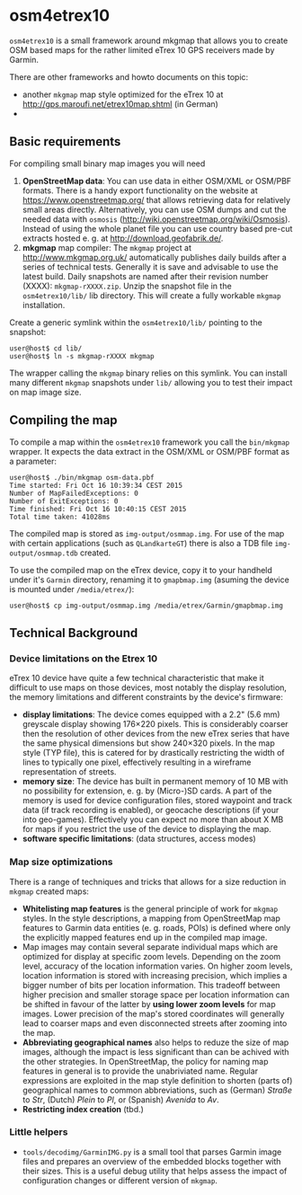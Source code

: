 # osm4etrex10

`osm4etrex10` is a small framework around mkgmap that allows you to create OSM based maps for the rather limited eTrex 10 GPS receivers made by Garmin.

There are other frameworks and howto documents on this topic:

* another `mkgmap` map style optimized for the eTrex 10 at http://gps.maroufi.net/etrex10map.shtml (in German)
* 


## Basic requirements

For compiling small binary map images you will need

1. **OpenStreetMap data**: You can use data in either OSM/XML or OSM/PBF formats. There is a handy export functionality on the website at https://www.openstreetmap.org/ that allows retrieving data for relatively small areas directly. Alternatively, you can use OSM dumps and cut the needed data with `osmosis` (http://wiki.openstreetmap.org/wiki/Osmosis). Instead of using the whole planet file you can use country based pre-cut extracts hosted e. g. at http://download.geofabrik.de/.
1. **mkgmap** map compiler: The `mkgmap` project at http://www.mkgmap.org.uk/ automatically publishes daily builds after a series of technical tests. Generally it is save and advisable to use the latest build. Daily snapshots are named after their revision number (XXXX): `mkgmap-rXXXX.zip`. Unzip the snapshot file in the `osm4etrex10/lib/` lib directory. This will create a fully workable `mkgmap` installation.

Create a generic symlink within the `osm4etrex10/lib/` pointing to the snapshot:

```
user@host$ cd lib/
user@host$ ln -s mkgmap-rXXXX mkgmap
```
The wrapper calling the `mkgmap` binary relies on this symlink. You can install many different `mkgmap` snapshots under `lib/` allowing you to test their impact on map image size.


## Compiling the map

To compile a map within the `osm4etrex10` framework you call the `bin/mkgmap` wrapper. It expects the data extract in the OSM/XML or OSM/PBF format as a parameter:
```
user@host$ ./bin/mkgmap osm-data.pbf
Time started: Fri Oct 16 10:39:34 CEST 2015
Number of MapFailedExceptions: 0
Number of ExitExceptions: 0
Time finished: Fri Oct 16 10:40:15 CEST 2015
Total time taken: 41028ms
```
The compiled map is stored as `img-output/osmmap.img`. For use of the map with certain applications (such as `QLandkarteGT`) there is also a TDB file `img-output/osmmap.tdb` created.

To use the compiled map on the eTrex device, copy it to your handheld under it's `Garmin` directory, renaming it to `gmapbmap.img` (asuming the device is mounted under `/media/etrex/`):
```
user@host$ cp img-output/osmmap.img /media/etrex/Garmin/gmapbmap.img
```

## Technical Background

### Device limitations on the Etrex 10

eTrex 10 device have quite a few technical characteristic that make it difficult to use maps on those devices, most notably the display resolution, the memory limitations and different constraints by the device's firmware:

- **display limitations**:  The device comes equipped with a 2.2" (5.6&#160;mm) greyscale display showing 176×220 pixels. This is considerably coarser then the resolution of other devices from the new eTrex series that have the same physical dimensions but show 240×320 pixels. In the map style (TYP file), this is catered for by drastically restricting the width of lines to typically one pixel, effectively resulting in a wireframe representation of streets.
- **memory size**: The device has built in permanent memory of 10&#160;MB with no possibility for extension, e.&#160;g. by (Micro-)SD cards. A part of the memory is used for device configuration files, stored waypoint and track data (if track recording is enabled), or geocache descriptions (if your into geo-games). Effectively you can expect no more than about X&#160;MB for maps if you restrict the use of the device to displaying the map.
- **software specific limitations**: (data structures, access modes)

### Map size optimizations

There is a range of techniques and tricks that allows for a size reduction in `mkgmap` created maps:

- **Whitelisting map features** is the general principle of work for `mkgmap` styles. In the style descriptions, a mapping from OpenStreetMap map features to Garmin data entities (e.&#160;g. roads, POIs) is defined where only the explicitly mapped features end up in the compiled map image.
- Map images may contain several separate individual maps which are optimized for display at specific zoom levels. Depending on the zoom level, accuracy of the location information varies. On higher zoom levels, location information is stored with increasing precision, which implies a bigger number of bits per location information. This tradeoff between higher precision and smaller storage space per location information can be shifted in favour of the latter by **using lower zoom levels** for map images. Lower precision of the map's stored coordinates will generally lead to coarser maps and even disconnected streets after zooming into the map.
- **Abbreviating geographical names** also helps to reduze the size of map images, although the impact is less significant than can be achived with the other strategies. In OpenStreetMap, the policy for naming map features in general is to provide the unabriviated name. Regular expressions are exploited in the map style definition to shorten (parts of) geographical names to common abbreviations, such as (German) *Straße* to *Str*, (Dutch) *Plein* to *Pl*, or (Spanish) *Avenida* to *Av*.
- **Restricting index creation** (tbd.)

### Little helpers

- `tools/decodimg/GarminIMG.py` is a small tool that parses Garmin image files and prepares an overview of the embedded blocks together with their sizes. This is a useful debug utility that helps assess the impact of configuration changes or different version of `mkgmap`.
